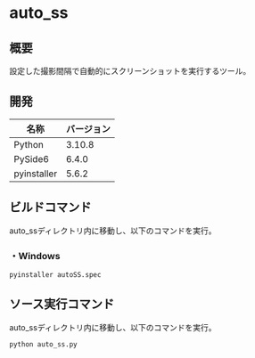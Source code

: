 # auto_ss

## 概要

設定した撮影間隔で自動的にスクリーンショットを実行するツール。

## 開発

|名称|バージョン|
|---|---|
|Python|3.10.8|
|PySide6|6.4.0|
|pyinstaller|5.6.2|

## ビルドコマンド

auto_ssディレクトリ内に移動し、以下のコマンドを実行。

### ・Windows

```shell
pyinstaller autoSS.spec
```

## ソース実行コマンド

auto_ssディレクトリ内に移動し、以下のコマンドを実行。

```shell
python auto_ss.py
```